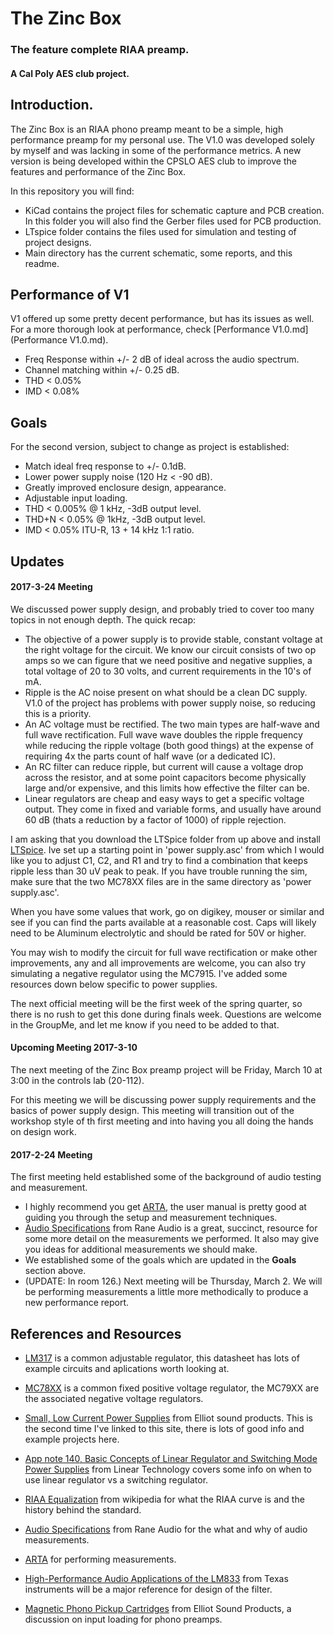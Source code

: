 # The Zinc Box

### The feature complete RIAA preamp.
#### A Cal Poly AES club project.

## Introduction.

The Zinc Box is an RIAA phono preamp meant to be a simple, high performance preamp for my personal use. The V1.0 was developed solely by myself and was lacking in some of the performance metrics. A new version is being developed within the CPSLO AES club to improve the features and performance of the Zinc Box.

In this repository you will find:
- KiCad contains the project files for schematic capture and PCB creation. In this folder you will also find the Gerber files used for PCB production.
- LTspice folder contains the files used for simulation and testing of project designs.
- Main directory has the current schematic, some reports, and this readme.

## Performance of V1
V1 offered up some pretty decent performance, but has its issues as well. For a more thorough look at performance, check [Performance V1.0.md](Performance V1.0.md).

- Freq Response within +/- 2 dB of ideal across the audio spectrum.
- Channel matching within +/- 0.25 dB.
- THD < 0.05%
- IMD < 0.08%

## Goals
For the second version, subject to change as project is established:
- Match ideal freq response to +/- 0.1dB.
- Lower power supply noise (120 Hz < -90 dB).
- Greatly improved enclosure design, appearance.
- Adjustable input loading.
- THD < 0.005% @ 1 kHz, -3dB output level.
- THD+N < 0.05% @ 1kHz, -3dB output level.
- IMD < 0.05% ITU-R, 13 + 14 kHz 1:1 ratio.

## Updates

#### 2017-3-24 Meeting
We discussed power supply design, and probably tried to cover too many topics in not enough depth. The quick recap:

- The objective of a power supply is to provide stable, constant voltage at the right voltage for the circuit. We know our circuit consists of two op amps so we can figure that we need positive and negative supplies, a total voltage of 20 to 30 volts, and current requirements in the 10's of mA.
- Ripple is the AC noise present on what should be a clean DC supply. V1.0 of the project has problems with power supply noise, so reducing this is a priority.
- An AC voltage must be rectified. The two main types are half-wave and full wave rectification. Full wave wave doubles the ripple frequency while reducing the ripple voltage (both good things) at the expense of requiring 4x the parts count of half wave (or a dedicated IC). 
- An RC filter can reduce ripple, but current will cause a voltage drop across the resistor, and at some point capacitors become physically large and/or expensive, and this limits how effective the filter can be.
- Linear regulators are cheap and easy ways to get a specific voltage output. They come in fixed and variable forms, and usually have around 60 dB (thats a reduction by a factor of 1000) of ripple rejection. 

I am asking that you download the LTSpice folder from up above and install [LTSpice](http://www.linear.com/designtools/software/#LTspice). Ive set up a starting point in 'power supply.asc' from which I would like you to adjust C1, C2, and R1 and try to find a combination that keeps ripple less than 30 uV peak to peak. If you have trouble running the sim, make sure that the two MC78XX files are in the same directory as 'power supply.asc'.

When you have some values that work, go on digikey, mouser or similar and see if you can find the parts available at a reasonable cost. Caps will likely need to be Aluminum electrolytic and should be rated for 50V or higher. 

You may wish to modify the circuit for full wave rectification or make other improvements, any and all improvements are welcome, you can also try simulating a negative regulator using the MC7915. I've added some resources down below specific to power supplies. 

The next official meeting will be the first week of the spring quarter, so there is no rush to get this done during finals week. Questions are welcome in the GroupMe, and let me know if you need to be added to that.

#### Upcoming Meeting 2017-3-10
The next meeting of the Zinc Box preamp project will be Friday, March 10 at 3:00 in the controls lab (20-112).

For this meeting we will be discussing power supply requirements and the basics of power supply design. This meeting will transition out of the workshop style of th first meeting and into having you all doing the hands on design work.

#### 2017-2-24 Meeting
The first meeting held established some of the background of audio testing and measurement.

- I highly recommend you get [ARTA](http://artalabs.hr/), the user manual is pretty good at guiding you through the setup and measurement techniques.
- [Audio Specifications](http://www.rane.com/note145.html) from Rane Audio is a great, succinct, resource for some more detail on the measurements we performed. It also may give you ideas for additional measurements we should make.
- We established some of the goals which are updated in the __Goals__ section above.
- (UPDATE: In room 126.) Next meeting will be Thursday, March 2. We will be performing measurements a little more methodically to produce a new performance report.

## References and Resources
- [LM317]() is a common adjustable regulator, this datasheet has lots of example circuits and aplications worth looking at.
- [MC78XX](http://www.onsemi.com/pub/Collateral/MC7800-D.PDF) is a common fixed positive voltage regulator, the MC79XX are the associated negative voltage regulators.
- [Small, Low Current Power Supplies](http://sound.whsites.net/articles/power-supplies2.htm) from Elliot sound products. This is the second time I've linked to this site, there is lots of good info and example projects here.
- [App note 140, Basic Concepts of Linear Regulator and Switching
Mode Power Supplies](http://cds.linear.com/docs/en/application-note/AN140fa.pdf) from Linear Technology covers some info on when to use linear regulator vs a switching regulator.

- [RIAA Equalization](https://en.wikipedia.org/wiki/RIAA_equalization) from wikipedia for what the RIAA curve is and the history behind the standard.
- [Audio Specifications](http://www.rane.com/note145.html) from Rane Audio for the what and why of audio measurements.
- [ARTA](http://artalabs.hr/) for performing measurements.
- [High-Performance Audio Applications of the LM833](http://www.ti.com/lit/an/snoa586d/snoa586d.pdf) from Texas instruments will be a major reference for design of the filter.
- [Magnetic Phono Pickup Cartridges](http://sound.whsites.net/articles/cartridge-loading.html) from Elliot Sound Products, a discussion on input loading for phono preamps.
